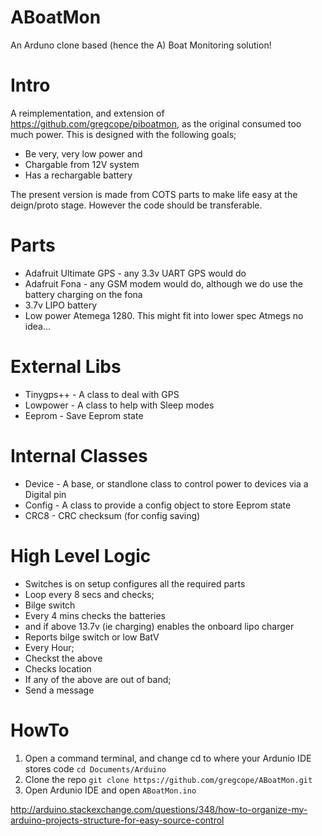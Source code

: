 ABoatMon
========

An Arduno clone based (hence the A) Boat Monitoring solution!

Intro
=====

A reimplementation, and extension of https://github.com/gregcope/piboatmon, as the original consumed too much power.  This is designed with the following goals;
* Be very, very low power and
* Chargable from 12V system
* Has a rechargable battery

The present version is made from COTS parts to make life easy at the deign/proto stage.  However the code should be transferable.

Parts
=====
* Adafruit Ultimate GPS - any 3.3v UART GPS would do
* Adafruit Fona - any GSM modem would do, although we do use the battery charging on the fona
* 3.7v LIPO battery
* Low power Atemega 1280.  This might fit into lower spec Atmegs no idea... 

External Libs
=======

* Tinygps++ - A class to deal with GPS
* Lowpower - A class to help with Sleep modes
* Eeprom - Save Eeprom state

Internal Classes
========
* Device - A base, or standlone class to control power to devices via a Digital pin
* Config - A class to provide a config object to store Eeprom state
* CRC8 - CRC checksum (for config saving)

High Level Logic
================

* Switches is on setup configures all the required parts
* Loop every 8 secs and checks;
* Bilge switch
* Every 4 mins checks the batteries
* and if above 13.7v (ie charging) enables the onboard lipo charger
* Reports bilge switch or low BatV
* Every Hour;
* Checkst the above
* Checks location
* If any of the above are out of band;
* Send a message

HowTo
=====

1. Open a command terminal, and change cd to where your Ardunio IDE stores code
```cd Documents/Arduino```
2. Clone the repo
```git clone https://github.com/gregcope/ABoatMon.git```
3. Open Ardunio IDE and open ```ABoatMon.ino```

http://arduino.stackexchange.com/questions/348/how-to-organize-my-arduino-projects-structure-for-easy-source-control

